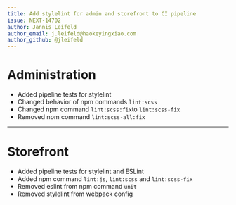 ```yaml
---
title: Add stylelint for admin and storefront to CI pipeline
issue: NEXT-14702
author: Jannis Leifeld
author_email: j.leifeld@haokeyingxiao.com 
author_github: @jleifeld
---
```

# Administration
* Added pipeline tests for stylelint
* Changed behavior of npm commands `lint:scss`
* Changed npm command `lint:scss:fix`to `lint:scss-fix`
* Removed npm command `lint:scss-all:fix`
___
# Storefront
* Added pipeline tests for stylelint and ESLint
* Added npm command `lint:js`, `lint:scss` and `lint:scss-fix`
* Removed eslint from npm command `unit` 
* Removed stylelint from webpack config

